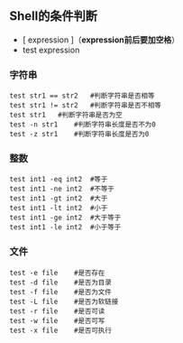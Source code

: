 ## **Shell的条件判断**

- [ expression ]（**expression前后要加空格**）
- test expression

### 字符串

```shell
test str1 == str2	#判断字符串是否相等
test str1 != str2	#判断字符串是否不相等
test str1	#判断字符串是否为空
test -n str1	#判断字符串长度是否不为0
test -z str1	#判断字符串长度是否为0
```

### 整数

```shell
test int1 -eq int2	#等于
test int1 -ne int2	#不等于
test int1 -gt int2	#大于
test int1 -lt int2	#小于
test int1 -ge int2	#大于等于
test int1 -le int2	#小于等于
```

### 文件

```shell
test -e file	#是否存在
test -d file	#是否为目录
test -f file	#是否为文件
test -L file	#是否为软链接
test -r file	#是否可读
test -w file	#是否可写
test -x file	#是否可执行
```

